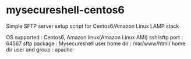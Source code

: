 # mysecureshell-centos6

Simple SFTP server setup script for Centos6/Amazon Linux LAMP stack

OS supported : Centos6, Amazon linux(Amazon Linux AMI)
ssh/sftp port : 64567
sftp package : Mysecureshell
user home dir : /var/www/html/
home dir user and group : apache
